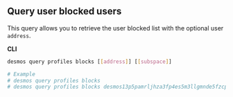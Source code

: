## Query user blocked users
This query allows you to retrieve the user blocked list with the optional user `address`.

**CLI**
```bash
desmos query profiles blocks [[address]] [[subspace]]

# Example
# desmos query profiles blocks
# desmos query profiles blocks desmos13p5pamrljhza3fp4es5m3llgmnde5fzcpq6nud
```